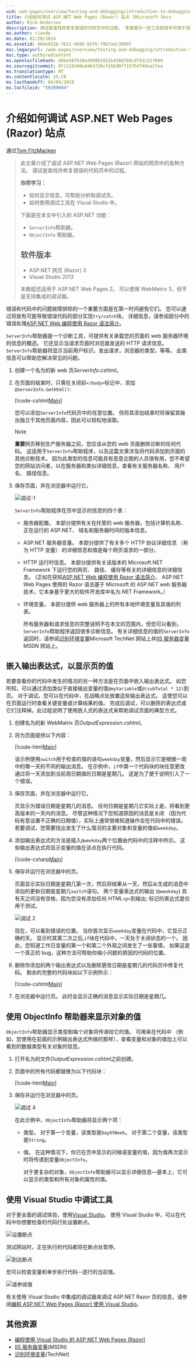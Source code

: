 ```yaml
---
uid: web-pages/overview/testing-and-debugging/introduction-to-debugging
title: 介绍如何调试 ASP.NET Web Pages (Razor) 站点 |Microsoft Docs
author: Rick-Anderson
description: 调试是查找并修复错误的代码页中的过程。 本章展示一些工具和技术可用于调试和分析...
ms.author: riande
ms.date: 02/20/2014
ms.assetid: 68de4326-7611-4b9b-b5f6-79b7adc3069f
msc.legacyurl: /web-pages/overview/testing-and-debugging/introduction-to-debugging
msc.type: authoredcontent
ms.openlocfilehash: d4be58f618ed990b1932b4388f84cd743c21f009
ms.sourcegitcommit: 0f1119340e4464720cfd16d0ff15764746ea1fea
ms.translationtype: MT
ms.contentlocale: zh-CN
ms.lasthandoff: 04/09/2019
ms.locfileid: "59389604"
---
```

# <a name="introduction-to-debugging-aspnet-web-pages-razor-sites"></a>介绍如何调试 ASP.NET Web Pages (Razor) 站点

通过[Tom FitzMacken](https://github.com/tfitzmac)

> 此文章介绍了调试 ASP.NET Web Pages (Razor) 网站的网页中的各种方法。 调试是查找并修复错误的代码页中的过程。
>
> **你将学习：**
>
> - 如何显示信息，可帮助分析和调试页。
> - 如何使用调试工具在 Visual Studio 中。
>
>
> 下面是在本文中引入的 ASP.NET 功能：
>
> - `ServerInfo`帮助器。
> - `ObjectInfo` 帮助器。
>
>
> ## <a name="software-versions"></a>软件版本
>
>
> - ASP.NET 网页 (Razor) 3
> - Visual Studio 2013
>
>
> 本教程还适用于 ASP.NET Web Pages 2。 可以使用 WebMatrix 3，但不是支持集成的调试器。


错误和代码中的问题故障排除的一个重要方面是在第一时间避免它们。 您可以通过将放有可能导致错误代码的部分实现`try/catch`块。 详细信息，请参阅部分中的错误处理[ASP.NET Web 编程使用 Razor 语法简介](https://go.microsoft.com/fwlink/?LinkId=202890)。

`ServerInfo`帮助器是一个诊断工具，可提供有关承载您的页面的 web 服务器环境的信息的概述。 它还显示当请求页面时浏览器发送的 HTTP 请求信息。 `ServerInfo`帮助器将显示当前用户标识，发出请求，浏览器的类型，等等。 此类信息可以帮助您解决常见的问题。

1. 创建一个名为的新 web 页*ServerInfo.cshtml*。
2. 在页面的结束时，只需在关闭前`</body>`标记中，添加`@ServerInfo.GetHtml()`:

    [!code-cshtml[Main](introduction-to-debugging/samples/sample1.cshtml)]

    您可以添加`ServerInfo`代码页中的任意位置。 但将其添加结束时将保留其输出独立于其他页面内容，因此可以轻松地读取。

    > [!NOTE]
    >
    > **重要**网页移到生产服务器之前，您应该从您的 web 页面删除诊断的任何代码。 这适用于`ServerInfo`帮助程序，以及这篇文章涉及将代码添加到页面的其他诊断技术。 因为此类型的信息可能具有恶意企图的人员很有用，您不希望您的网站访问者，以在服务器和类似详细信息，查看有关服务器名称、 用户名、 路径信息。
3. 保存页面，并在浏览器中运行它。

    ![调试-1](introduction-to-debugging/_static/image1.jpg)

    `ServerInfo`帮助程序在页中显示的信息的四个表：

   - 服务器配置。 本部分提供有关在托管的 web 服务器，包括计算机名称、 正在运行的 ASP.NET、 域名和服务器时间的版本信息。
   - ASP.NET 服务器变量。 本部分提供了有关多个 HTTP 协议详细信息 （称为 HTTP 变量） 的详细信息和值是每个网页请求的一部分。
   - HTTP 运行时信息。 本部分提供有关该版本的 Microsoft.NET Framework 下运行您的网页、 路径、 缓存等有关的详细信息的详细信息。 (正如在获知[ASP.NET Web 编程使用 Razor 语法简介](https://go.microsoft.com/fwlink/?LinkId=202890)、 ASP.NET Web Pages 使用的 Razor 语法基于 Microsoft 的 ASP.NET web 服务器技术，它本身基于更大的软件开发库中名为.NET Framework。）
   - 环境变量。 本部分提供 web 服务器上的所有本地环境变量及其值的列表。

     所有服务器和请求信息的完整说明不在本文的范围内，但您可以看到，`ServerInfo`帮助程序返回很多诊断信息。 有关详细信息的值的`ServerInfo`返回时，请参阅[识别环境变量](https://technet.microsoft.com/library/dd560744(WS.10).aspx)Microsoft TechNet 网站上并[IIS 服务器变量](https://msdn.microsoft.com/library/ms524602(VS.90).aspx)MSDN 网站上。

## <a name="embedding-output-expressions-to-display-page-values"></a>嵌入输出表达式，以显示页的值

若要查看你的代码中发生的情况的另一种方法是在页面中嵌入输出表达式。 如您所知，可以通过添加类似于直接输出变量的值`@myVariable`或`@(subTotal * 12)`到页。 对于调试，您可以在代码中，在战略点处放置这些输出表达式。 这使您可以在页面运行时查看关键变量或计算结果的值。 完成后调试，可以删除的表达式或它们注释掉。此过程说明了使用嵌入式的表达式来帮助调试页面的典型方式。

1. 创建名为的新 WebMatrix 页*OutputExpression.cshtml*。
2. 将为页面提供以下内容：

    [!code-html[Main](introduction-to-debugging/samples/sample2.html)]

    该示例使用`switch`用于检查的值的语句`weekday`变量，然后显示它是根据一周中的哪一天的不同的输出消息。 在示例中，`if`中第一个代码块的块任意更改通过将一天添加到当前周日期值的日期是星期几。 这是为了便于说明引入了一个错误。
3. 保存页面，并在浏览器中运行它。

    页显示为错误日期是星期几的消息。 任何日期是星期几它实际上是，将看到更高版本的一天内的消息。 尽管这种情况下您知道原因的消息是关闭 （因为代码有意设置不正确的日期值），实际上通常很难知道操作会在代码中的错误。 若要调试，您需要找出发生了什么情况的主要对象和变量的值如`weekday`。
4. 添加输出表达式的方法是插入`@weekday`两个位置由代码中的注释中所示。 这些输出表达式将显示变量的值在该点在执行代码。

    [!code-csharp[Main](introduction-to-debugging/samples/sample3.cs?highlight=2-3,15-16)]
5. 保存并运行在浏览器中的页。

    页面显示实际日期是星期几第一次，然后将结果从一天，然后从生成的消息中添加的更新日期是星期几`switch`语句。 两个变量表达式的输出 (`@weekday`) 具有天之间没有空格，因为您没有添加任何 HTML`<p>`到输出; 标记的表达式是仅用于测试。

    ![调试 2](introduction-to-debugging/_static/image2.jpg)

    现在，可以看到错误的位置。 当你首次显示`weekday`变量在代码中，它显示正确的天。 显示时其第二次之后,`if`块在代码中，一天处于关闭状态的一个。 因此，您知道工作日变量的第一个和第二个外观之间发生了一些事情。 如果这是一个真正的 bug，这种方法可帮助你缩小问题的原因的代码的位置。
6. 删除你添加的两个输出表达式以及删除更改日期是星期几的代码页中修复代码。 剩余的完整的代码块如以下示例所示：

    [!code-cshtml[Main](introduction-to-debugging/samples/sample4.cshtml)]
7. 在浏览器中运行页。 此时会显示正确的消息显示实际日期是星期几。

## <a name="using-the-objectinfo-helper-to-display-object-values"></a>使用 ObjectInfo 帮助器来显示对象的值

`ObjectInfo`帮助器显示类型和每个对象将传递给它的值。 可用来在代码中 （例如，您使用在前面的示例输出表达式所做的那样），查看变量和对象的值加上可以看到的数据类型有关对象的信息。

1. 打开名为的文件*OutputExpression.cshtml*之前创建。
2. 页面中的所有代码都替换为以下代码块：

    [!code-html[Main](introduction-to-debugging/samples/sample5.html)]
3. 保存并运行在浏览器中的页。

    ![调试 4](introduction-to-debugging/_static/image3.jpg)

    在此示例中，`ObjectInfo`帮助器将显示两个项：

   - 类型。 对于第一个变量，该类型是`DayOfWeek`。 对于第二个变量，该类型是`String`。
   - 值。 在这种情况下，你已在页中显示的问候语变量的值，因为值再次显示时将传递到变量`ObjectInfo`。

     对于更复杂的对象，`ObjectInfo`帮助器可以显示详细信息&#8212;基本上，它可以显示的类型和所有对象的属性的值。

## <a name="using-debugging-tools-in-visual-studio"></a>使用 Visual Studio 中调试工具

对于更全面的调试体验，使用[Visual Studio](https://visualstudio.microsoft.com/downloads/?utm_medium=microsoft&utm_source=docs.microsoft.com&utm_campaign=button+cta&utm_content=download+vs2017)。 使用 Visual Studio 中，可以在代码中你想要检查的代码行处设置断点。

![设置断点](introduction-to-debugging/_static/image1.png)

测试网站时，正在执行的代码都将在断点处暂停。

![到达断点](introduction-to-debugging/_static/image2.png)

您可以检查变量和单步执行代码--逐行的当前值。

![请参阅值](introduction-to-debugging/_static/image3.png)

有关使用 Visual Studio 中集成的调试器来调试 ASP.NET Razor 页的信息，请参阅[编程 ASP.NET Web Pages (Razor) 使用 Visual Studio](https://go.microsoft.com/fwlink/?LinkId=205854)。

## <a name="additional-resources"></a>其他资源

- [编程使用 Visual Studio 的 ASP.NET Web Pages (Razor)](https://go.microsoft.com/fwlink/?LinkId=205854)
- [IIS 服务器变量](https://msdn.microsoft.com/library/ms524602(VS.90).aspx)(MSDN)
- [识别环境变量](https://technet.microsoft.com/library/dd560744(WS.10).aspx)(TechNet)
